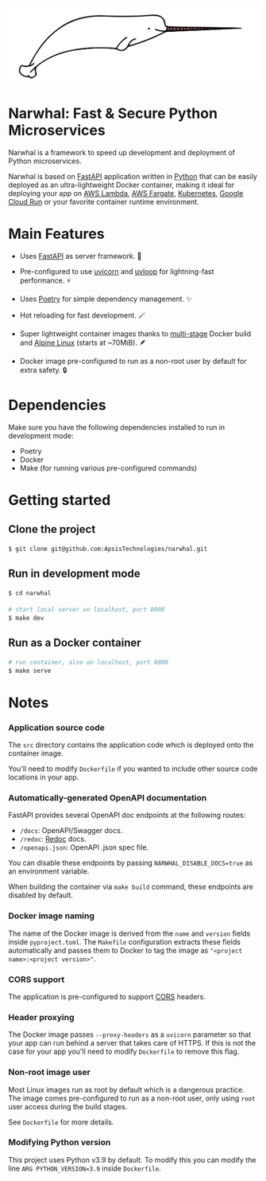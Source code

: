 ![alt Narwhal logo](logo.png)

# Narwhal: Fast & Secure Python Microservices

Narwhal is a framework to speed up development and deployment of Python microservices.

Narwhal is based on [FastAPI](https://fastapi.tiangolo.com/) application written in [Python](https://www.python.org/) that can be easily deployed as an ultra-lightweight Docker container, making it ideal for deploying your app on [AWS Lambda](https://docs.aws.amazon.com/lambda/latest/dg/welcome.html), [AWS Fargate](https://docs.aws.amazon.com/AmazonECS/latest/developerguide/AWS_Fargate.html), [Kubernetes](https://kubernetes.io/docs/concepts/overview/what-is-kubernetes/), [Google Cloud Run](https://cloud.google.com/run) or your favorite container runtime environment.

# Main Features

- Uses [FastAPI](https://fastapi.tiangolo.com/uk/deployment/server-workers/) as server framework. 🚀️

- Pre-configured to use [uvicorn](https://www.uvicorn.org/) and [uvloop](https://github.com/MagicStack/uvloop) for lightning-fast performance. ⚡️

- Uses [Poetry](https://python-poetry.org/docs/) for simple dependency management. ✨️

- Hot reloading for fast development. 🪄️

- Super lightweight container images thanks to [multi-stage](https://docs.docker.com/develop/develop-images/multistage-build/) Docker build and [Alpine Linux](https://www.alpinelinux.org/about/) (starts at ~70MiB). 🪶️

- Docker image pre-configured to run as a non-root user by default for extra safety. 🔒️

# Dependencies

Make sure you have the following dependencies installed to run in development mode:

- Poetry
- Docker
- Make (for running various pre-configured commands)

# Getting started

## Clone the project

```bash
$ git clone git@github.com:ApsisTechnologies/narwhal.git
```
## Run in development mode

```bash
$ cd narwhal

# start local server on localhost, port 8000
$ make dev
```
## Run as a Docker container

```bash
# run container, also on localhost, port 8000
$ make serve
```

# Notes

### Application source code

The `src` directory contains the application code which is deployed onto the container image.

You'll need to modify `Dockerfile` if you wanted to include other source code locations in your app.

### Automatically-generated OpenAPI documentation

FastAPI provides several OpenAPI doc endpoints at the following routes:

- `/docs`: OpenAPI/Swagger docs.
- `/redoc`: [Redoc](https://redocly.com/redoc/) docs.
- `/openapi.json`: OpenAPI .json spec file.

You can disable these endpoints by passing `NARWHAL_DISABLE_DOCS=true` as an environment variable.

When building the container via `make build` command, these endpoints are disabled by default.

### Docker image naming

The name of the Docker image is derived from the `name` and `version` fields inside `pyproject.toml`. The `Makefile` configuration extracts these fields automatically and passes them to Docker to tag the image as `"<project name>:<project version>"`.

### CORS support

The application is pre-configured to support [CORS](https://developer.mozilla.org/en-US/docs/Web/HTTP/CORS) headers.

### Header proxying

The Docker image passes `--proxy-headers` as a `uvicorn` parameter so that your app can run behind a server that takes care of HTTPS. If this is not the case for your app you'll need to modify `Dockerfile` to remove this flag.

### Non-root image user

Most Linux images run as root by default which is a dangerous practice. The image comes pre-configured to run as a non-root user, only using `root` user access during the build stages.

See `Dockerfile` for more details.

### Modifying Python version

This project uses Python v3.9 by default. To modify this you can modify the line `ARG PYTHON_VERSION=3.9` inside `Dockerfile`.
